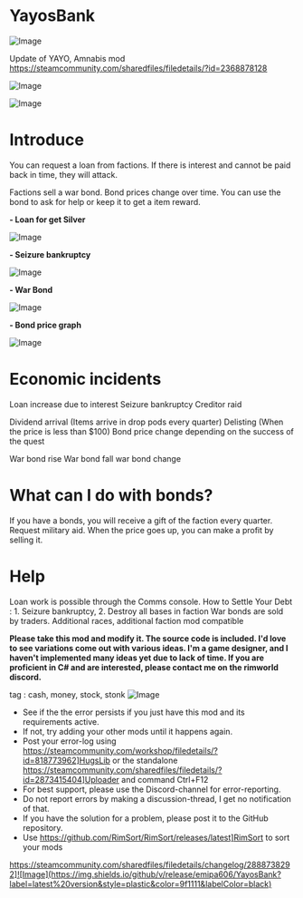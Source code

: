 # YayosBank

![Image](https://i.imgur.com/buuPQel.png)

Update of YAYO, Amnabis mod
https://steamcommunity.com/sharedfiles/filedetails/?id=2368878128

![Image](https://i.imgur.com/pufA0kM.png)

	
![Image](https://i.imgur.com/Z4GOv8H.png)

# **Introduce**

You can request a loan from factions.
If there is interest and cannot be paid back in time, they will attack.

Factions sell a war bond.
Bond prices change over time.
You can use the bond to ask for help or keep it to get a item reward.



**- Loan for get Silver**

![Image](https://imgur.com/QoTwb50.gif)




**- Seizure bankruptcy**

![Image](https://imgur.com/4Hq2arD.gif)




**- War Bond**

![Image](https://imgur.com/4VRllzh.gif)




**- Bond price graph**

![Image](https://imgur.com/WhUg7Wv.gif)





# **Economic incidents**

Loan increase due to interest
Seizure bankruptcy
Creditor raid

Dividend arrival (Items arrive in drop pods every quarter)
Delisting (When the price is less than $100)
Bond price change depending on the success of the quest

War bond rise
War bond fall
war bond change

# **What can I do with bonds?**

If you have a bonds, you will receive a gift of the faction every quarter.
Request military aid.
When the price goes up, you can make a profit by selling it.

# **Help**

Loan work is possible through the Comms console.
How to Settle Your Debt : 1. Seizure bankruptcy, 2. Destroy all bases in faction
War bonds are sold by traders.
Additional races, additional faction mod compatible

**Please take this mod and modify it. The source code is included.
I'd love to see variations come out with various ideas.
I'm a game designer, and I haven't implemented many ideas yet due to lack of time.
If you are proficient in C# and are interested, please contact me on the rimworld discord.**

tag : cash, money, stock, stonk
![Image](https://i.imgur.com/PwoNOj4.png)



-  See if the the error persists if you just have this mod and its requirements active.
-  If not, try adding your other mods until it happens again.
-  Post your error-log using https://steamcommunity.com/workshop/filedetails/?id=818773962]HugsLib or the standalone https://steamcommunity.com/sharedfiles/filedetails/?id=2873415404]Uploader and command Ctrl+F12
-  For best support, please use the Discord-channel for error-reporting.
-  Do not report errors by making a discussion-thread, I get no notification of that.
-  If you have the solution for a problem, please post it to the GitHub repository.
-  Use https://github.com/RimSort/RimSort/releases/latest]RimSort to sort your mods



https://steamcommunity.com/sharedfiles/filedetails/changelog/2888738292]![Image](https://img.shields.io/github/v/release/emipa606/YayosBank?label=latest%20version&style=plastic&color=9f1111&labelColor=black)

